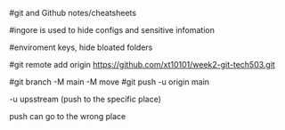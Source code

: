 #git and Github notes/cheatsheets

#ingore is used to hide configs and sensitive infomation

#enviroment keys, hide bloated folders

#git remote add origin https://github.com/xt10101/week2-git-tech503.git


#git branch -M main -M move
#git push -u origin main  

-u upsstream (push to the specific place)

push can go to the wrong place
